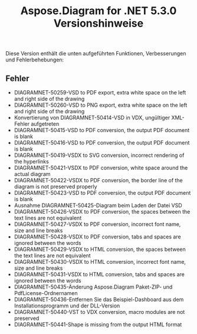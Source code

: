 ﻿---
title: Aspose.Diagram for .NET 5.3.0 Versionshinweise
type: docs
weight: 70
url: /de/net/aspose-diagram-for-net-5-3-0-release-notes/
---
Diese Version enthält die unten aufgeführten Funktionen, Verbesserungen und Fehlerbehebungen:
## **Fehler**
- DIAGRAMNET-50259-VSD to PDF export, extra white space on the left and right side of the drawing
- DIAGRAMNET-50260-VSD to PNG export, extra white space on the left and right side of the drawing
- Konvertierung von DIAGRAMNET-50414-VSD in VDX, ungültiger XML-Fehler aufgetreten
- DIAGRAMNET-50415-VSD to PDF conversion, the output PDF document is blank
- DIAGRAMNET-50416-VSD to PDF conversion, the output PDF document is blank
- DIAGRAMNET-50419-VSDX to SVG conversion, incorrect rendering of the hyperlinks
- DIAGRAMNET-50421-VSDX to PDF conversion, white space around the actual diagram
- DIAGRAMNET-50422-VSDX to PDF conversion, the border line of the diagram is not preserved properly
- DIAGRAMNET-50423-VSD to PDF conversion, the output PDF document is blank
- Ausnahme DIAGRAMNET-50425-Diagram beim Laden der Datei VSD
- DIAGRAMNET-50426-VSDX to PDF conversion, the spaces between the text lines are not equivalent
- DIAGRAMNET-50427-VSDX to PDF conversion, incorrect font name, size and line breaks
- DIAGRAMNET-50428-VSDX to PDF conversion, tabs and spaces are ignored between the words
- DIAGRAMNET-50429-VSDX to HTML conversion, the spaces between the text lines are not equivalent
- DIAGRAMNET-50430-VSDX to HTML conversion, incorrect font name, size and line breaks
- DIAGRAMNET-50431-VSDX to HTML conversion, tabs and spaces are ignored between the words
- DIAGRAMNET-50435-Änderung Aspose.Diagram Paket-ZIP- und PdfLicense-Ordnernamen
- DIAGRAMNET-50436-Entfernen Sie das Beispiel-Dashboard aus dem Installationsprogramm und der DLL-Version
- DIAGRAMNET-50440-VST to VDX conversion, macro modules are not preserved
- DIAGRAMNET-50441-Shape is missing from the output HTML format
